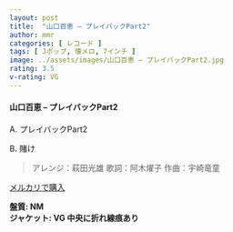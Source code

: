 ```yaml
---
layout: post
title:  "山口百恵 – プレイバックPart2"
author: mmr
categories: [ レコード ]
tags: [ Jポップ, 懐メロ, 7インチ ]
image: ../assets/images/山口百恵 – プレイバックPart2.jpg
rating: 3.5
v-rating: VG
---
```


#### 山口百恵 – プレイバックPart2

A. プレイバックPart2

B. 賭け 

> アレンジ：萩田光雄
歌詞：阿木燿子
作曲：宇崎竜童

[メルカリで購入](https://jp.mercari.com/item/m52674329822)

<div class="mt-4 mb-4 d-flex align-items-center">
<strong class="mr-1">盤質: NM</strong>
</div>
<div class="mt-4 mb-4 d-flex align-items-center">
<strong class="mr-1">ジャケット: VG 中央に折れ線痕あり</strong>
</div>
